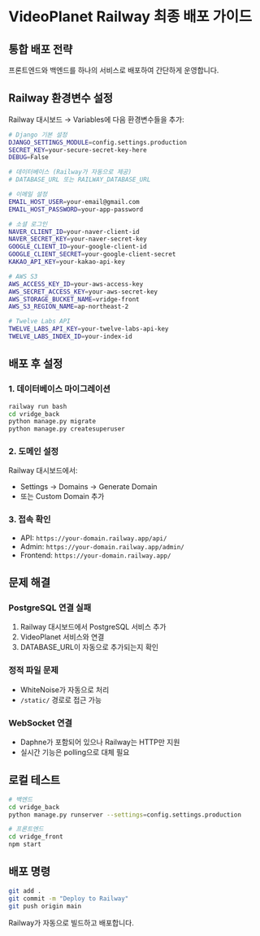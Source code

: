 # VideoPlanet Railway 최종 배포 가이드

## 통합 배포 전략
프론트엔드와 백엔드를 하나의 서비스로 배포하여 간단하게 운영합니다.

## Railway 환경변수 설정

Railway 대시보드 → Variables에 다음 환경변수들을 추가:

```bash
# Django 기본 설정
DJANGO_SETTINGS_MODULE=config.settings.production
SECRET_KEY=your-secure-secret-key-here
DEBUG=False

# 데이터베이스 (Railway가 자동으로 제공)
# DATABASE_URL 또는 RAILWAY_DATABASE_URL

# 이메일 설정
EMAIL_HOST_USER=your-email@gmail.com
EMAIL_HOST_PASSWORD=your-app-password

# 소셜 로그인
NAVER_CLIENT_ID=your-naver-client-id
NAVER_SECRET_KEY=your-naver-secret-key
GOOGLE_CLIENT_ID=your-google-client-id
GOOGLE_CLIENT_SECRET=your-google-client-secret
KAKAO_API_KEY=your-kakao-api-key

# AWS S3
AWS_ACCESS_KEY_ID=your-aws-access-key
AWS_SECRET_ACCESS_KEY=your-aws-secret-key
AWS_STORAGE_BUCKET_NAME=vridge-front
AWS_S3_REGION_NAME=ap-northeast-2

# Twelve Labs API
TWELVE_LABS_API_KEY=your-twelve-labs-api-key
TWELVE_LABS_INDEX_ID=your-index-id
```

## 배포 후 설정

### 1. 데이터베이스 마이그레이션
```bash
railway run bash
cd vridge_back
python manage.py migrate
python manage.py createsuperuser
```

### 2. 도메인 설정
Railway 대시보드에서:
- Settings → Domains → Generate Domain
- 또는 Custom Domain 추가

### 3. 접속 확인
- API: `https://your-domain.railway.app/api/`
- Admin: `https://your-domain.railway.app/admin/`
- Frontend: `https://your-domain.railway.app/`

## 문제 해결

### PostgreSQL 연결 실패
1. Railway 대시보드에서 PostgreSQL 서비스 추가
2. VideoPlanet 서비스와 연결
3. DATABASE_URL이 자동으로 추가되는지 확인

### 정적 파일 문제
- WhiteNoise가 자동으로 처리
- `/static/` 경로로 접근 가능

### WebSocket 연결
- Daphne가 포함되어 있으나 Railway는 HTTP만 지원
- 실시간 기능은 polling으로 대체 필요

## 로컬 테스트
```bash
# 백엔드
cd vridge_back
python manage.py runserver --settings=config.settings.production

# 프론트엔드
cd vridge_front
npm start
```

## 배포 명령
```bash
git add .
git commit -m "Deploy to Railway"
git push origin main
```

Railway가 자동으로 빌드하고 배포합니다.